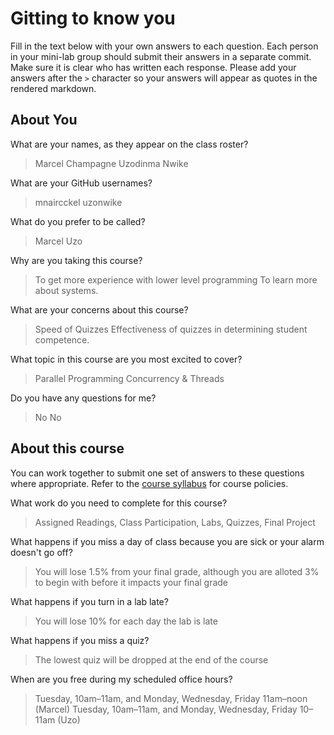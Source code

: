 # Gitting to know you
Fill in the text below with your own answers to each question. Each person in your mini-lab group should submit their answers in a separate commit. Make sure it is clear who has written each response. Please add your answers after the `>` character so your answers will appear as quotes in the rendered markdown.

## About You
What are your names, as they appear on the class roster?
> Marcel Champagne
> Uzodinma Nwike

What are your GitHub usernames?
> mnaircckel
> uzonwike

What do you prefer to be called?
> Marcel
> Uzo

Why are you taking this course?
> To get more experience with lower level programming
> To learn more about systems.

What are your concerns about this course?
> Speed of Quizzes
> Effectiveness of quizzes in determining student competence.

What topic in this course are you most excited to cover?
> Parallel Programming
> Concurrency & Threads 

Do you have any questions for me?
> No
> No

## About this course
You can work together to submit one set of answers to these questions where appropriate. Refer to the [course syllabus](http://www.cs.grinnell.edu/~curtsinger/teaching/2017S/CSC213/syllabus/) for course policies.

What work do you need to complete for this course?
> Assigned Readings, Class Participation, Labs, Quizzes, Final Project

What happens if you miss a day of class because you are sick or your alarm doesn't go off?
> You will lose 1.5% from your final grade, although you are alloted 3% to begin with before it impacts your final grade

What happens if you turn in a lab late?
> You will lose 10% for each day the lab is late

What happens if you miss a quiz?
> The lowest quiz will be dropped at the end of the course

When are you free during my scheduled office hours?
> Tuesday, 10am–11am, and Monday, Wednesday, Friday 11am–noon (Marcel)
> Tuesday, 10am–11am, and Monday, Wednesday, Friday 10–11am (Uzo)
